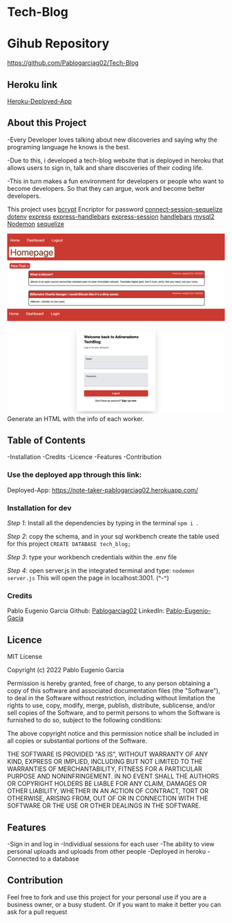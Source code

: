 # Tech-Blog

# Gihub Repository
https://github.com/Pablogarciag02/Tech-Blog

## Heroku link
[Heroku-Deployed-App](https://note-taker-pablogarciag02.herokuapp.com/)
## About this Project
-Every Developer loves talking about new discoveries and saying why the programing language he knows is the best.

-Due to this, i developed a tech-blog website that is deployed in heroku that allows users to sign in, talk and share discoveries of their coding life.

-This in turn makes a fun environment for developers or people who want to become developers. So that they can argue, work and become better developers.

This project uses
[bcrypt](https://www.npmjs.com/package/bcrypt) Encriptor for password
[connect-session-sequelize](https://www.npmjs.com/package/connect-session-sequelize)
[dotenv](https://www.npmjs.com/package/dotenv)
[express](https://www.npmjs.com/package/express)
[express-handlebars](https://www.npmjs.com/package/express-handlebars)
[express-session](https://www.npmjs.com/package/express-session)
[handlebars](https://www.npmjs.com/package/handlebars)
[mysql2](https://www.npmjs.com/package/mysql2)
[Nodemon](https://www.npmjs.com/package/nodemon)
[sequelize](https://www.npmjs.com/package/sequelize)



![Example](/assets/homepage.png)
![Example2](/assets/login.png)
Generate an HTML with the info of each worker.

## Table of Contents
-Installation
-Credits
-Licence
-Features
-Contribution


### Use the deployed app through this link:
Deployed-App:
https://note-taker-pablogarciag02.herokuapp.com/


### Installation for dev
*Step 1*: Install all the dependencies by typing in the terminal `npm i `.

*Step 2*: copy the schema, and in your sql workbench create the table used for this project `CREATE DATABASE tech_blog;`

*Step 3*: type your workbench credentials within the .env file

*Step 4*: open server.js in the integrated terminal and type: `nodemon server.js` This will open the page in localhost:3001. (^-^)


### Credits
Pablo Eugenio Garcia
Github: [Pablogarciag02](https://github.com/Pablogarciag02)
LinkedIn: [Pablo-Eugenio-Gacía](https://www.linkedin.com/in/pablo-garc%C3%ADa-08842621b/)

## Licence
MIT License

Copyright (c) 2022 Pablo Eugenio Garcia

Permission is hereby granted, free of charge, to any person obtaining a copy
of this software and associated documentation files (the "Software"), to deal
in the Software without restriction, including without limitation the rights
to use, copy, modify, merge, publish, distribute, sublicense, and/or sell
copies of the Software, and to permit persons to whom the Software is
furnished to do so, subject to the following conditions:

The above copyright notice and this permission notice shall be included in all
copies or substantial portions of the Software.

THE SOFTWARE IS PROVIDED "AS IS", WITHOUT WARRANTY OF ANY KIND, EXPRESS OR
IMPLIED, INCLUDING BUT NOT LIMITED TO THE WARRANTIES OF MERCHANTABILITY,
FITNESS FOR A PARTICULAR PURPOSE AND NONINFRINGEMENT. IN NO EVENT SHALL THE
AUTHORS OR COPYRIGHT HOLDERS BE LIABLE FOR ANY CLAIM, DAMAGES OR OTHER
LIABILITY, WHETHER IN AN ACTION OF CONTRACT, TORT OR OTHERWISE, ARISING FROM,
OUT OF OR IN CONNECTION WITH THE SOFTWARE OR THE USE OR OTHER DEALINGS IN THE
SOFTWARE.

## Features
-Sign in and log in
-Individiual sessions for each user
-The ability to view personal uploads and uploads from other people
-Deployed in heroku
-Connected to a database

## Contribution
Feel free to fork and use this project for your personal use if you are a business owner, or a busy student. Or if you want to make it better you can ask for a pull request 